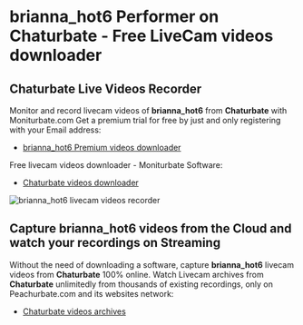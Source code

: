 # brianna_hot6 Performer on Chaturbate - Free LiveCam videos downloader

## Chaturbate Live Videos Recorder

Monitor and record livecam videos of **brianna_hot6** from **Chaturbate** with Moniturbate.com
Get a premium trial for free by just and only registering with your Email address:
* [brianna_hot6 Premium videos downloader](https://moniturbate.com/request-demo-licence-key.html)

Free livecam videos downloader - Moniturbate Software:
* [Chaturbate videos downloader](https://moniturbate.com/moniturbate-download-software.html)

![brianna_hot6 livecam videos recorder](https://peachurnet.com/templates/moniturbate-software.png)


## Capture brianna_hot6 videos from the Cloud and watch your recordings on Streaming

Without the need of downloading a software, capture **brianna_hot6** livecam videos from **Chaturbate** 100% online.
Watch Livecam archives from **Chaturbate** unlimitedly from thousands of existing recordings, only on Peachurbate.com and its websites network:
* [Chaturbate videos archives](https://peachurnet.com/)